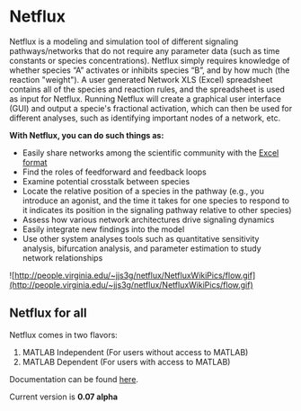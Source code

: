 # Netflux #

Netflux is a modeling and simulation tool of different signaling pathways/networks that do not require any parameter data (such as time constants or species concentrations). Netflux simply requires knowledge of whether species “A” activates or inhibits species “B”, and by how much (the reaction "weight").  A user generated Network XLS (Excel) spreadsheet contains all of the species and reaction rules, and the spreadsheet is used as input for Netflux.  Running Netflux will create a graphical user interface (GUI) and output a specie's fractional activation, which can then be used for different analyses, such as identifying important nodes of a network, etc.

**With Netflux, you can do such things as:**
  * Easily share networks among the scientific community with the [Excel format](XLS.md)
  * Find the roles of feedforward and feedback loops
  * Examine potential crosstalk between species
  * Locate the relative position of a species in the pathway (e.g., you introduce an agonist, and the time it takes for one species to respond to it indicates its position in the signaling pathway relative to other species)
  * Assess how various network architectures drive signaling dynamics
  * Easily integrate new findings into the model
  * Use other system analyses tools such as quantitative sensitivity analysis, bifurcation analysis, and parameter estimation to study network relationships


![http://people.virginia.edu/~jjs3g/netflux/NetfluxWikiPics/flow.gif](http://people.virginia.edu/~jjs3g/netflux/NetfluxWikiPics/flow.gif)

<a href='Hidden comment: 
http://people.virginia.edu/~std6n/netflux/NetfluxWikiPics/networkpic.jpg
http://people.virginia.edu/~std6n/netflux/NetfluxWikiPics/Netflux2.jpg
'></a>

## Netflux for all ##

Netflux comes in two flavors:
  1. MATLAB Independent (For users without access to MATLAB)
  1. MATLAB Dependent (For users with access to MATLAB)

Documentation can be found [here](http://code.google.com/p/netflux/downloads/list).

Current version is **0.07 alpha**